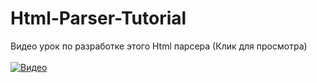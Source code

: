 # Html-Parser-Tutorial

Видео урок по разработке этого Html парсера (Клик для просмотра)<br /><br />
[![Видео](http://img.youtube.com/vi/nz4ZCr6pnXA/0.jpg)](http://www.youtube.com/watch?v=nz4ZCr6pnXA "Делаем парсер HTML на C# ")

